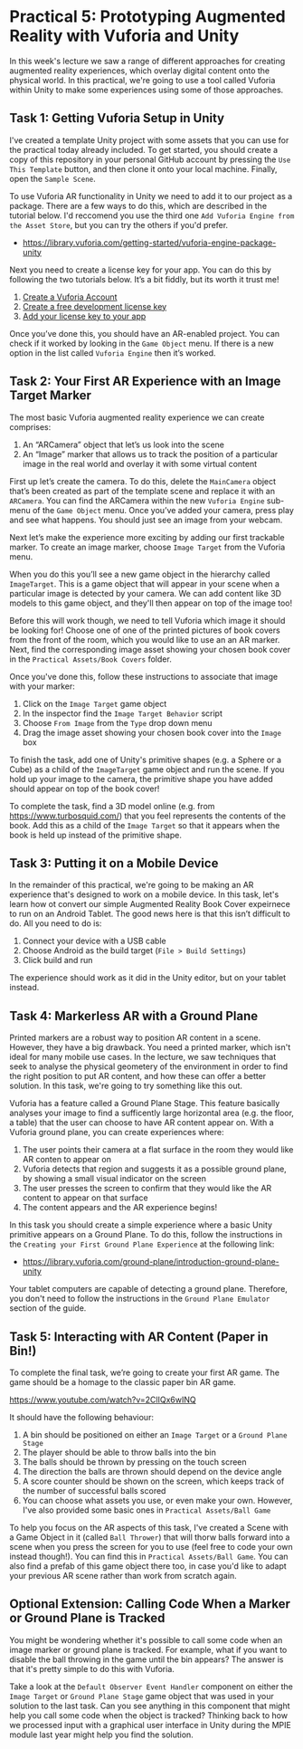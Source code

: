 # Practical 5: Prototyping Augmented Reality with Vuforia and Unity

In this week's lecture we saw a range of different approaches for creating augmented reality experiences, which overlay digital content onto the physical world. In this practical, we're going to use a tool called Vuforia within Unity to make some experiences using some of those approaches.

## Task 1: Getting Vuforia Setup in Unity

I've created a template Unity project with some assets that you can use for the practical today already included. To get started, you should create a copy of this repository in your personal GitHub account by pressing the ```Use This Template``` button, and then clone it onto your local machine. Finally, open the ```Sample Scene```.

To use Vuforia AR functionality in Unity we need to add it to our project as a package. There are a few ways to do this, which are described in the tutorial below. I'd reccomend you use the third one ```Add Vuforia Engine from the Asset Store```, but you can try the others if you'd prefer.

- https://library.vuforia.com/getting-started/vuforia-engine-package-unity

Next you need to create a license key for your app. You can do this by following the two tutorials below. It’s a bit fiddly, but its worth it trust me!

1. [Create a Vuforia Account](https://developer.vuforia.com/vui/auth/register)
2. [Create a free development license key](https://library.vuforia.com/articles/Training/Vuforia-License-Manager.html)
3. [Add your license key to your app](https://library.vuforia.com/articles/Solution/How-To-add-a-License-Key-to-your-Vuforia-App.html)

Once you’ve done this, you should have an AR-enabled project. You can check if it worked by looking in the ```Game Object``` menu. If there is a new option in the list called ```Vuforia Engine``` then it’s worked.

## Task 2: Your First AR Experience with an Image Target Marker

The most basic Vuforia augmented reality experience we can create comprises:

1. An “ARCamera” object that let’s us look into the scene
2. An “Image” marker that allows us to track the position of a particular image in the real world and overlay it with some virtual content

First up let’s create the camera. To do this, delete the ```MainCamera``` object that’s been created as part of the template scene and replace it with an ```ARCamera```. You can find the ARCamera within the new ```Vuforia Engine``` sub-menu of the ```Game Object``` menu. Once you’ve added your camera, press play and see what happens. You should just see an image from your webcam.

Next let’s make the experience more exciting by adding our first trackable marker. To create an image marker, choose ```Image Target``` from the Vuforia menu.

When you do this you’ll see a new game object in the hierarchy called ```ImageTarget```. This is a game object that will appear in your scene when a particular image is detected by your camera. We can add content like 3D models to this game object, and they'll then appear on top of the image too!

Before this will work though, we need to tell Vuforia which image it should be looking for! Choose one of one of the printed pictures of book covers from the front of the room, which you would like to use an an AR marker. Next, find the corresponding image asset showing your chosen book cover in the ```Practical Assets/Book Covers``` folder.

Once you've done this, follow these instructions to associate that image with your marker:

1. Click on the ```Image Target``` game object
2. In the inspector find the ```Image Target Behavior``` script
3. Choose ```From Image``` from the ```Type``` drop down menu
4. Drag the image asset showing your chosen book cover into the ```Image``` box

To finish the task, add one of Unity's primitive shapes (e.g. a Sphere or a Cube) as a child of the ```ImageTarget``` game object and run the scene. If you hold up your image to the camera, the primitive shape you have added should appear on top of the book cover!

To complete the task, find a 3D model online (e.g. from https://www.turbosquid.com/) that you feel represents the contents of the book. Add this as a child of the ```Image Target``` so that it appears when the book is held up instead of the primitive shape.

## Task 3: Putting it on a Mobile Device

In the remainder of this practical, we're going to be making an AR experience that's designed to work on a mobile device. In this task, let's learn how ot convert our simple Augmented Reality Book Cover expeirnece to run on an Android Tablet. The good news here is that this isn’t difficult to do. All you need to do is:

1. Connect your device with a USB cable
2. Choose Android as the build target (```File > Build Settings```)
3. Click build and run

The experience should work as it did in the Unity editor, but on your tablet instead.

## Task 4: Markerless AR with a Ground Plane

Printed markers are a robust way to position AR content in a scene. However, they have a big drawback. You need a printed marker, which isn't ideal for many mobile use cases. In the lecture, we saw techniques that seek to analyse the physical geometery of the environment in order to find the right position to put AR content, and how these can offer a better solution. In this task, we're going to try something like this out.

Vuforia has a feature called a Ground Plane Stage. This feature basically analyses your image to find a sufficently large horizontal area (e.g. the floor, a table) that the user can choose to have AR content appear on. With a Vuforia ground plane, you can create experiences where:

1. The user points their camera at a flat surface in the room they would like AR conten to appear on
2. Vuforia detects that region and suggests it as a possible ground plane, by showing a small visual indicator on the screen
3. The user presses the screen to confirm that they would like the AR content to appear on that surface
4. The content appears and the AR experience begins!

In this task you should create a simple experience where a basic Unity primitive appears on a Ground Plane. To do this, follow the instructions in the ```Creating your First Ground Plane Experience``` at the following link:

- https://library.vuforia.com/ground-plane/introduction-ground-plane-unity

Your tablet computers are capable of detecting a ground plane. Therefore, you don't need to follow the instructions in the ```Ground Plane Emulator``` section of the guide.

## Task 5: Interacting with AR Content (Paper in Bin!)

To complete the final task, we’re going to create your first AR game. The game should be a homage to the classic paper bin AR game.

https://www.youtube.com/watch?v=2ClIQx6wINQ

It should have the following behaviour: 

1. A bin should be positioned on either an ```Image Target``` or a ```Ground Plane Stage```
2. The player should be able to throw balls into the bin
3. The balls should be thrown by pressing on the touch screen
4. The direction the balls are thrown should depend on the device angle
5. A score counter should be shown on the screen, which keeps track of the number of successful balls scored
5. You can choose what assets you use, or even make your own. However, I've also provided some basic ones in ```Practical Assets/Ball Game```

To help you focus on the AR aspects of this task, I've created a Scene with a Game Object in it (called ```Ball Thrower```) that will thorw balls forward into a scene when you press the screen for you to use (feel free to code your own instead though!). You can find this in ```Practical Assets/Ball Game```. You can also find a prefab of this game object there too, in case you'd like to adapt your previous AR scene rather than work from scratch again.

## Optional Extension: Calling Code When a Marker or Ground Plane is Tracked

You might be wondering whether it's possible to call some code when an image marker or ground plane is tracked. For example, what if you want to disable the ball throwing in the game until the bin appears? The answer is that it's pretty simple to do this with Vuforia.

Take a look at the ```Default Observer Event Handler``` component on either the ```Image Target``` or ```Ground Plane Stage``` game object that was used in your solution to the last task. Can you see anything in this component that might help you call some code when the object is tracked? Thinking back to how we processed input with a graphical user interface in Unity during the MPIE module last year might help you find the solution.






